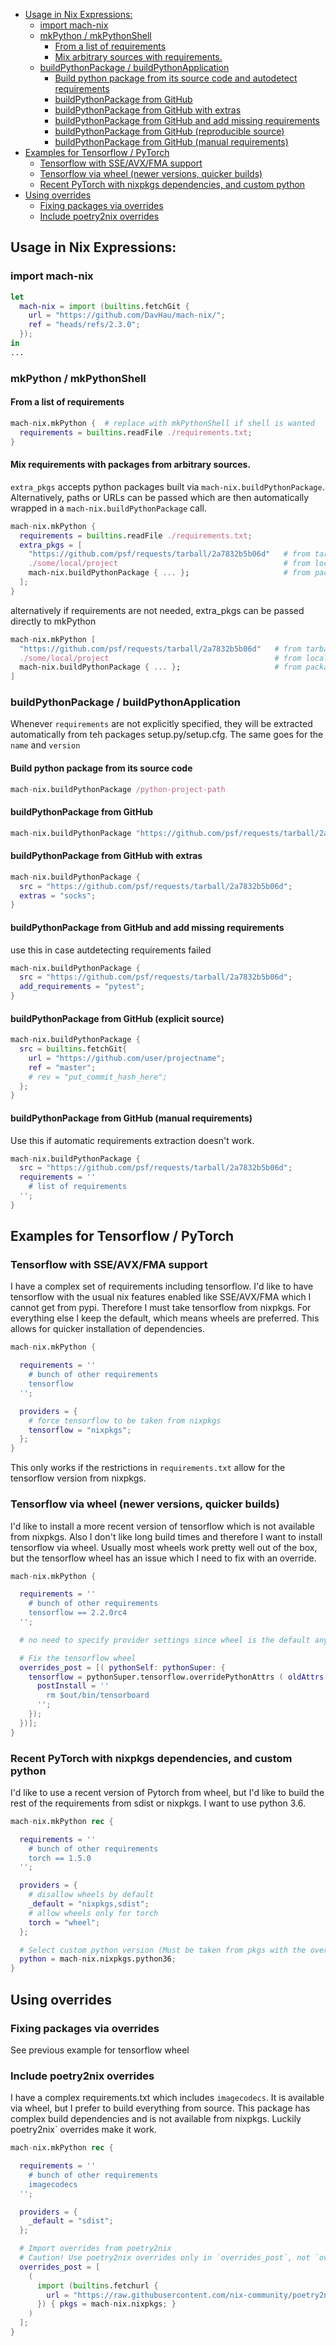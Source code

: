 
<!--ts-->
  * [Usage in Nix Expressions:](#usage-in-nix-expressions)
     * [import mach-nix](#import-mach-nix)
     * [mkPython / mkPythonShell](#mkpython--mkpythonshell)
        * [From a list of requirements](#from-a-list-of-requirements)
        * [Mix arbitrary sources with requirements.](#mix-arbitrary-sources-with-requirements)
     * [buildPythonPackage / buildPythonApplication](#buildpythonpackage--buildpythonapplication)
        * [Build python package from its source code and autodetect requirements](#build-python-package-from-its-source-code-and-autodetect-requirements)
        * [buildPythonPackage from GitHub](#buildpythonpackage-from-github)
        * [buildPythonPackage from GitHub with extras](#buildpythonpackage-from-github-with-extras)
        * [buildPythonPackage from GitHub and add missing requirements](#buildpythonpackage-from-github-and-add-missing-requirements)
        * [buildPythonPackage from GitHub (reproducible source)](#buildpythonpackage-from-github-reproducible-source)
        * [buildPythonPackage from GitHub (manual requirements)](#buildpythonpackage-from-github-manual-requirements)
  * [Examples for Tensorflow / PyTorch](#examples-for-tensorflow--pytorch)
     * [Tensorflow with SSE/AVX/FMA support](#tensorflow-with-sseavxfma-support)
     * [Tensorflow via wheel (newer versions, quicker builds)](#tensorflow-via-wheel-newer-versions-quicker-builds)
     * [Recent PyTorch with nixpkgs dependencies, and custom python](#recent-pytorch-with-nixpkgs-dependencies-and-custom-python)
  * [Using overrides](#using-overrides)
     * [Fixing packages via overrides](#fixing-packages-via-overrides)
     * [Include poetry2nix overrides](#include-poetry2nix-overrides)

<!-- Added by: grmpf, at: Tue 25 Aug 2020 02:28:02 PM +07 -->

<!--te-->

## Usage in Nix Expressions:

### import mach-nix
```nix
let
  mach-nix = import (builtins.fetchGit {
    url = "https://github.com/DavHau/mach-nix/";
    ref = "heads/refs/2.3.0";
  });
in
...
```

### mkPython / mkPythonShell
#### From a list of requirements
```nix
mach-nix.mkPython {  # replace with mkPythonShell if shell is wanted
  requirements = builtins.readFile ./requirements.txt;
}
```

#### Mix requirements with packages from arbitrary sources.
`extra_pkgs` accepts python packages built via `mach-nix.buildPythonPackage`. Alternatively, paths or URLs can be passed which are then automatically wrapped in a `mach-nix.buildPythonPackage` call.
```nix
mach-nix.mkPython {
  requirements = builtins.readFile ./requirements.txt;
  extra_pkgs = [
    "https://github.com/psf/requests/tarball/2a7832b5b06d"   # from tarball url
    ./some/local/project                                     # from local path
    mach-nix.buildPythonPackage { ... };                     # from package
  ];
}
```
alternatively if requirements are not needed, extra_pkgs can be passed directly to mkPython
```nix
mach-nix.mkPython [
  "https://github.com/psf/requests/tarball/2a7832b5b06d"   # from tarball url
  ./some/local/project                                     # from local path
  mach-nix.buildPythonPackage { ... };                     # from package
]
```

### buildPythonPackage / buildPythonApplication
Whenever `requirements` are not explicitly specified, they will be extracted automatically from teh packages setup.py/setup.cfg. The same goes for the `name` and `version`
#### Build python package from its source code
```nix
mach-nix.buildPythonPackage /python-project-path
```

#### buildPythonPackage from GitHub
```nix
mach-nix.buildPythonPackage "https://github.com/psf/requests/tarball/2a7832b5b06d"
```

#### buildPythonPackage from GitHub with extras
```nix
mach-nix.buildPythonPackage {
  src = "https://github.com/psf/requests/tarball/2a7832b5b06d";
  extras = "socks";
}
```

#### buildPythonPackage from GitHub and add missing requirements
use this in case autdetecting requirements failed
```nix
mach-nix.buildPythonPackage {
  src = "https://github.com/psf/requests/tarball/2a7832b5b06d";
  add_requirements = "pytest";
}
```

#### buildPythonPackage from GitHub (explicit source)
```nix
mach-nix.buildPythonPackage {
  src = builtins.fetchGit{
    url = "https://github.com/user/projectname";
    ref = "master";
    # rev = "put_commit_hash_here";
  };
}
```

#### buildPythonPackage from GitHub (manual requirements)
Use this if automatic requirements extraction doesn't work.
```nix
mach-nix.buildPythonPackage {
  src = "https://github.com/psf/requests/tarball/2a7832b5b06d";
  requirements = ''
    # list of requirements
  '';
}
```

## Examples for Tensorflow / PyTorch

### Tensorflow with SSE/AVX/FMA support
I have a complex set of requirements including tensorflow. I'd like to have tensorflow with the usual nix features enabled like SSE/AVX/FMA which I cannot get from pypi. Therefore I must take tensorflow from nixpkgs. For everything else I keep the default, which means wheels are preferred. This allows for quicker installation of dependencies.
```nix
mach-nix.mkPython {

  requirements = ''
    # bunch of other requirements
    tensorflow
  '';

  providers = {
    # force tensorflow to be taken from nixpkgs
    tensorflow = "nixpkgs"; 
  };
}
```
This only works if the restrictions in `requirements.txt` allow for the tensorflow version from nixpkgs.

### Tensorflow via wheel (newer versions, quicker builds)
I'd like to install a more recent version of tensorflow which is not available from nixpkgs. Also I don't like long build times and therefore I want to install tensorflow via wheel. Usually most wheels work pretty well out of the box, but the tensorflow wheel has an issue which I need to fix with an override.
```nix
mach-nix.mkPython {

  requirements = ''
    # bunch of other requirements
    tensorflow == 2.2.0rc4
  '';

  # no need to specify provider settings since wheel is the default anyways

  # Fix the tensorflow wheel
  overrides_post = [( pythonSelf: pythonSuper: {
    tensorflow = pythonSuper.tensorflow.overridePythonAttrs ( oldAttrs: {
      postInstall = ''
        rm $out/bin/tensorboard
      '';
    });
  })];
}

```

### Recent PyTorch with nixpkgs dependencies, and custom python
I'd like to use a recent version of Pytorch from wheel, but I'd like to build the rest of the requirements from sdist or nixpkgs. I want to use python 3.6.
```nix
mach-nix.mkPython rec {

  requirements = ''
    # bunch of other requirements
    torch == 1.5.0
  '';

  providers = {
    # disallow wheels by default
    _default = "nixpkgs,sdist";
    # allow wheels only for torch
    torch = "wheel";
  };

  # Select custom python version (Must be taken from pkgs with the overlay applied)
  python = mach-nix.nixpkgs.python36;
}
```

## Using overrides
### Fixing packages via overrides
See previous example for tensorflow wheel

### Include poetry2nix overrides
I have a complex requirements.txt which includes `imagecodecs`. It is available via wheel, but I prefer to build everything from source. This package has complex build dependencies and is not available from nixpkgs. Luckily poetry2nix` overrides make it work.
```nix
mach-nix.mkPython rec {

  requirements = ''
    # bunch of other requirements
    imagecodecs
  '';

  providers = {
    _default = "sdist";
  };

  # Import overrides from poetry2nix
  # Caution! Use poetry2nix overrides only in `overrides_post`, not `overrides_pre`.
  overrides_post = [
    (
      import (builtins.fetchurl {
        url = "https://raw.githubusercontent.com/nix-community/poetry2nix/1cfaa4084d651d73af137866622e3d0699851008/overrides.nix";
      }) { pkgs = mach-nix.nixpkgs; }
    )
  ];
}
```
